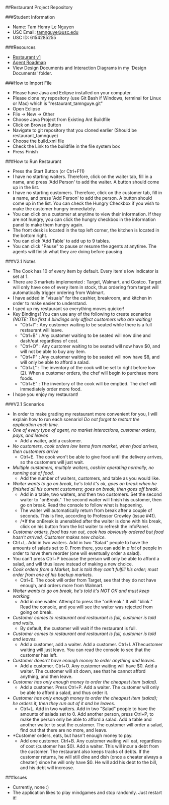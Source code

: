 ##Restaurant Project Repository

###Student Information
  + Name: Tam Henry Le Nguyen
  + USC Email: tamnguye@usc.edu
  + USC ID: 6154285255

###Resources
  + [Restaurant v1](http://www-scf.usc.edu/~csci201/readings/restaurant-v1.html)
  + [Agent Roadmap](http://www-scf.usc.edu/~csci201/readings/agent-roadmap.html)
  + View Design Documents and Interaction Diagrams in my 'Design Documents' folder.

###How to Import File
  + Please have Java and Eclipse installed on your computer.
  + Please clone my repository (use Git Bash if Windows, terminal for Linux or Mac)
    which is "restaurant_tamnguye.git"
  + Open Eclipse
  + File -> New -> Other
  + Choose Java Project from Existing Ant Buildfile
  + Click on Browse Button
  + Navigate to git repository that you cloned earlier (Should be restaurant_tamnguye)
  + Choose the build.xml file
  + Check the Link to the buildfile in the file system box
  + Press Finish

###How to Run Restaurant
  + Press the Start Button (or Ctrl+F11)
  + I have no starting waiters. Therefore, click on the waiter tab,
    fill in a name, and press 'Add Person' to add the waiter. A button
    should come up in the list.
  + I have no starting customers. Therefore, click on the customer tab,
    fill in a name, and press 'Add Person' to add the person. A button
    should come up in the list. You can check the Hungry Checkbox if you 
    wish to make the customer hungry immediately.
  + You can click on a customer at anytime to view their information. If 
    they are not hungry, you can click the hungry checkbox in the information
    panel to make them hungry again.
  + The front desk is located in the top left corner, the kitchen is located
    in the bottom right. 
  + You can click 'Add Table' to add up to 9 tables.
  + You can click "Pause" to pause or resume the agents at anytime. The agents
    will finish what they are doing before pausing.

###V2.1 Notes
  + The Cook has 10 of every item by default. Every item's low indicator is set at 1.
  + There are 3 markets implemented : Target, Walmart, and Costco. Target will only have one of every item in stock,
   thus ordering from target will automatically trigger ordering from Walmart.
  + I have added in "visuals" for the cashier, breakroom, and kitchen in order to make easier to understand.
  + I sped up my restaurant so everything moves quicker!
  + Key Bindings! You can use any of the following to create scenarios 
  *(NOTE: The first 4 bindings only affect customers who are waiting)*
    + "Ctrl+I" : Any customer waiting to be seated while there is a full restaurant will leave.
    + "Ctrl+B" : Any customer waiting to be seated will now dine and dash/eat regardless of cost.
    + "Ctrl+O" : Any customer waiting to be seated will now have $0, and will not be able to buy any item.
    + "Ctrl+P" : Any customer waiting to be seated will now have $8, and will only be able to afford a salad.
    + "Ctrl+L" : The inventory of the cook will be set to right before low (2). When a customer orders, the chef will begin to purchase more foods. 
    + "Ctrl+E" : The inventory of the cook will be emptied. The chef will immediately order more food.
  + I hope you enjoy my restaurant!

###V2.1 Scenarios
  + In order to make grading my restaurant more convenient for you, I will explain how to run each scenario! *Do not forget to restart the application each time.*
  + *One of every type of agent, no market interactions, customer orders, pays, and leaves*
    + Add a waiter, add a customer.
  + *No customers, cook orders low items from market, when food arrives, then customers arrive*
    + Ctrl+E. The cook won't be able to give food until the delivery arrives, so the customers will just wait. 
  + *Multiple customers, multiple waiters, cashier operating normally, no running out of food.*
    + Add the number of waiters, customers, and table as you would like.
  + *Waiter wants to go on break, he's told it's ok, goes on break when he finished all his current customers; goes on break, then goes off break.*
    + Add in a table, two waiters, and then two customers. Set the second waiter to "onBreak." The second waiter will finish his customer, then go on break. Read the console to follow what is happening.
    + The waiter will automatically return from break after a couple of seconds. This is fine, according to Professor Crowley (issue #41).
    + /*If the onBreak is unenabled after the waiter is done with his break, click on his button from the list waiter to refresh the infoPanel.
  + *Customer orders, food has run out, cook has obviously ordered but food hasn't arrived, Customer makes new choice.*
   + Ctrl+L. Add in two waiters. Add in two "Salad" people to have the amounts of salads set to 0. From there, you can add in *a lot* of people in order to have them reorder (one will eventually order a salad). 
   + You can't press Ctrl+P because the person will only be able to afford a salad, and will thus leave instead of making a new choice.
  + *Cook orders from a Market, but is told they can't fulfill his order; must order from one of his backup markets.*
    + Ctrl+E. The cook will order from Target, see that they do not have enough, and orders more from Walmart.
  + *Waiter wants to go on break, he's told it's NOT OK and must keep working.*
    + Add in one waiter. Attempt to press the "onBreak." It will "blink." Read the console, and you will see the waiter was rejected from going on break.
  + *Customer comes to restaurant and restaurant is full, customer is told and waits.*
    + By default, the customer will wait if the restaurant is full.
  + *Customer comes to restaurant and restaurant is full, customer is told and leaves.*
    + Add a customer, add a waiter. Add a customer. Ctrl+I. AThecustomer waiting will just leave. You can read the console to see that the customer has left.
  + *Customer doesn't have enough money to order anything and leaves.*
    + Add a customer. Ctrl+O. Any customer waiting will have $0. Add a waiter. The customer will sit down, see that he cannot afford anything, and then leave.
  + *Customer has only enough money to order the cheapest item (salad).*
    + Add a customer. Press Ctrl+P. Add a waiter. The customer will only be able to afford a salad, and thus order it.
  + *Customer has only enough money to order the cheapest item (salad); he orders it, then they run out of it and he leaves.*
    + Ctrl+L. Add in two waiters. Add in two "Salad" people to have the amounts of salads set to 0. Add another person, press Ctrl+P, to make the person only
    be able to afford a salad. Add a table and another waiter to seat the customer. The customer will order a salad, find out that there are no more, and leave.
  + *Customer orders, eats, but hasn't enough money to pay.
    + Add one customer. Ctrl+B. Any customer waiting will eat, regardless of cost (customer has $0). Add a waiter. This will incur a debt from the customer. The restaurant also keeps tracks of debts. If the customer returns, he will still dine and dish (once a cheater always a cheater) since he will only have $0. He will add his debt to the bill, and his debt will increase.


###Issues
  + Currently, none :)
  + The application likes to play mindgames and stop randomly. Just restart it! 